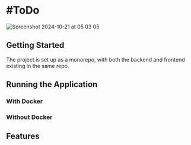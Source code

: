 # #ToDo

![Screenshot 2024-10-21 at 05 03 05](https://github.com/user-attachments/assets/1caeee4c-051b-4a11-997e-df89d555e433)

## Getting Started

The project is set up as a monorepo, with both the backend and frontend existing in the same repo.

## Running the Application

### With Docker

### Without Docker

## Features
